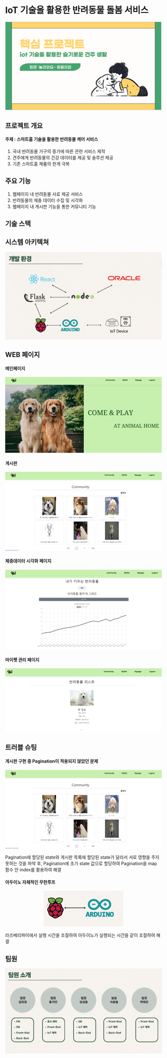 # IoT 기술을 활용한 반려동물 돌봄 서비스
<p align="center">
  <img src="readmeimg/pjmain.PNG">
</p>

## 프로젝트 개요
#### 주제 : 스마트홈 기술을 활용한 반려동물 케어 서비스
1. 국내 반려동물 가구의 증가에 따른 관련 서비스 제작
2. 견주에게 반려동물의 건강 데이터를 제공 및 솔루션 제공
3. 기존 스마트홈 제품의 한계 극복
## 주요 기능
1. 웹페이지 내 반려동물 사료 제공 서비스
2. 반려동물의 체충 데이터 수집 및 시각화
3. 웹페이지 내 게시판 기능을 통한 커뮤니티 기능 
## 기술 스택

## 시스템 아키텍쳐
<p align="center">
  <img src="readmeimg/system.PNG">
</p>

## WEB 페이지
#### 메인페이지
<p align="center">
  <img src="readmeimg/web1.png">
</p>

#### 게시판
<p align="center">
  <img src="readmeimg/t1.png">
</p>

#### 체중데이터 시각화 페이지
<p align="center">
  <img src="readmeimg/web2.png">
</p>

#### 마이펫 관리 페이지 
<p align="center">
  <img src="readmeimg/web3.png">
</p>

## 트러블 슈팅 
#### 게시판 구현 중 Pagination이 적용되지 않았던 문제
<p align="center">
  <img src="readmeimg/t1.png">
</p>
Pagination에 할당된 state와 게시판 목록에 할당된 state가 달라서 서로 영향을 주지 못하는 것을 파악 후,
Pagination에 초기 state 값으로 할당하여 Pagination을 map 함수 안 index를 활용하여 해결

#### 아두이노 자체적인 무한루프
<p align="center">
  <img src="readmeimg/t2.PNG">
</p>
라즈베리파이에서 실행 시간을 조절하여 아두이노가 실행되는 시간을 같이 조절하여 해결


## 팀원
<p align="center">
  <img src="readmeimg/team.PNG">
</p>

